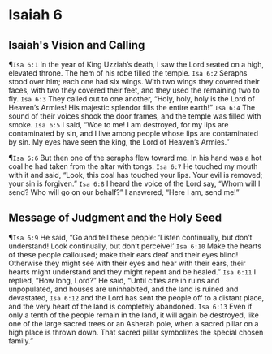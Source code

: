 # Isaiah 6

## Isaiah's Vision and Calling
¶`Isa 6:1` In the year of King Uzziah’s death, I saw the Lord seated on a high, elevated throne. The hem of his robe filled the temple.
`Isa 6:2` Seraphs stood over him; each one had six wings. With two wings they covered their faces, with two they covered their feet, and they used the remaining two to fly.
`Isa 6:3` They called out to one another, “Holy, holy, holy is the Lord of Heaven’s Armies! His majestic splendor fills the entire earth!”
`Isa 6:4` The sound of their voices shook the door frames, and the temple was filled with smoke.
`Isa 6:5` I said, “Woe to me! I am destroyed, for my lips are contaminated by sin, and I live among people whose lips are contaminated by sin. My eyes have seen the king, the Lord of Heaven’s Armies.”

¶`Isa 6:6` But then one of the seraphs flew toward me. In his hand was a hot coal he had taken from the altar with tongs.
`Isa 6:7` He touched my mouth with it and said, “Look, this coal has touched your lips. Your evil is removed; your sin is forgiven.”
`Isa 6:8` I heard the voice of the Lord say, “Whom will I send? Who will go on our behalf?” I answered, “Here I am, send me!”

## Message of Judgment and the Holy Seed
¶`Isa 6:9` He said, “Go and tell these people: ‘Listen continually, but don’t understand! Look continually, but don’t perceive!’
`Isa 6:10` Make the hearts of these people calloused; make their ears deaf and their eyes blind! Otherwise they might see with their eyes and hear with their ears, their hearts might understand and they might repent and be healed.”
`Isa 6:11` I replied, “How long, Lord?” He said, “Until cities are in ruins and unpopulated, and houses are uninhabited, and the land is ruined and devastated,
`Isa 6:12` and the Lord has sent the people off to a distant place, and the very heart of the land is completely abandoned.
`Isa 6:13` Even if only a tenth of the people remain in the land, it will again be destroyed, like one of the large sacred trees or an Asherah pole, when a sacred pillar on a high place is thrown down. That sacred pillar symbolizes the special chosen family.”
